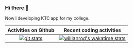 ### Hi there 👋

Now I developing KTC app for my college.

|Activities on Github|Recent coding activities|
|:---:|:---:|
|[![git stats](https://github-readme-stats.vercel.app/api?username=Ethosa&theme=tokyonight&show_icons=true)](https://github.com/anuraghazra/github-readme-stats)|[![willianrod's wakatime stats](https://github-readme-stats.vercel.app/api/wakatime?username=Ethosa&theme=tokyonight&show_icons=true&layout=compact)](https://wakatime.com/Ethosa)|
